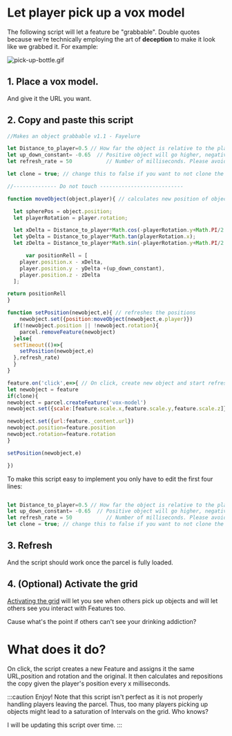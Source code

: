 # Let player pick up a vox model
The following script will let a feature be "grabbable". Double quotes because we're technically employing the art of **deception** to make it look like we grabbed it.  For example:

![pick-up-bottle.gif](/pick-up-bottle.gif)

## 1. Place a vox model.
And give it the URL you want.

## 2. Copy and paste this script
```js
//Makes an object grabbable v1.1 - Fayelure

let Distance_to_player=0.5 // How far the object is relative to the player (negative will be behind)
let up_down_constant= -0.65  // Positive object will go higher, negative will go lower. eg: -0.65 places the object where your hands are, approximately. 0 will place the object right above your eyes.
let refresh_rate = 50 			// Number of milliseconds. Please avoid a refresh rate < 30 as it could crash the grid.

let clone = true; // change this to false if you want to not clone the object.

//-------------- Do not touch ---------------------------

function moveObject(object,player){ // calculates new position of object

  let spherePos = object.position;
  let playerRotation = player.rotation;

  let xDelta = Distance_to_player*Math.cos(-playerRotation.y+Math.PI/2 + Math.PI);
  let yDelta = Distance_to_player*Math.tan(playerRotation.x);
  let zDelta = Distance_to_player*Math.sin(-playerRotation.y+Math.PI/2 + Math.PI);

      var positionRell = [
    player.position.x - xDelta,
    player.position.y - yDelta +(up_down_constant),
    player.position.z - zDelta
  ];

return positionRell
}

function setPosition(newobject,e){ // refreshes the positions
	newobject.set({position:moveObject(newobject,e.player)})
  if(!newobject.position || !newobject.rotation){
  	parcel.removeFeature(newobject)
  }else{
  setTimeout(()=>{
  	setPosition(newobject,e)
  },refresh_rate)
  }
}

feature.on('click',e=>{ // On click, create new object and start refreshing the position
let newobject = feature
if(clone){
newobject = parcel.createFeature('vox-model')
newobject.set({scale:[feature.scale.x,feature.scale.y,feature.scale.z]})

newobject.set({url:feature._content.url})
newobject.position=feature.position
newobject.rotation=feature.rotation
}

setPosition(newobject,e)

})

```

To make this script easy to implement you only have to edit the first four lines:
```js

let Distance_to_player=0.5 // How far the object is relative to the player (negative will be behind)
let up_down_constant= -0.65  // Positive object will go higher, negative will go lower. eg: -0.65 places the object where your hands are, approximately
let refresh_rate = 50 			// Number of milliseconds. Please avoid a refresh rate < 30 as it could crash the grid.
let clone = true; // change this to false if you want to not clone the object.

```
## 3. Refresh
And the script should work once the parcel is fully loaded.

## 4. (Optional) Activate the grid
[Activating the grid](/docs/Scripting/TheGrid) will let you see when others pick up objects and will let others see you interact with Features too.

Cause what's the point if others can't see your drinking addiction?


# What does it do?
On click, the script creates a new Feature and assigns it the same URL,position and rotation and the original.
It then calculates and repositions the copy given the player's position every x milliseconds.


:::caution
Enjoy!
Note that this script isn't perfect as it is not properly handling players leaving the parcel. Thus, too many players picking up objects might lead to a saturation of Intervals on the grid. Who knows?

I will be updating this script over time.
:::
